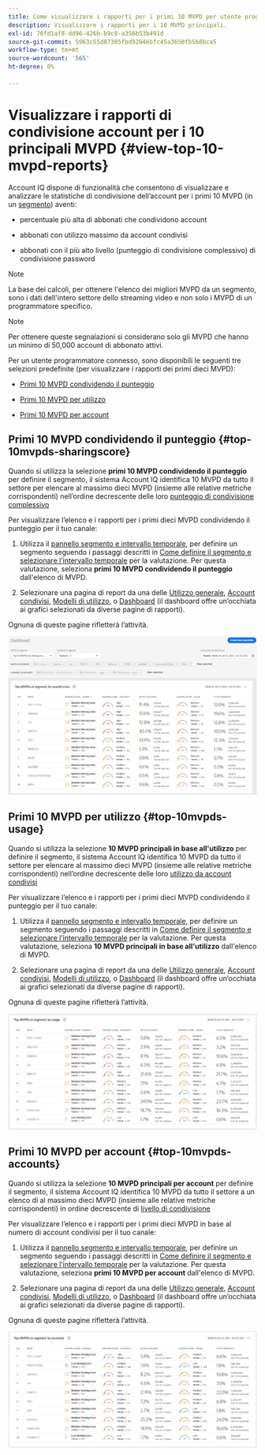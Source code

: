 ```yaml
---
title: Come visualizzare i rapporti per i primi 10 MVPD per utente programmatore.
description: Visualizzare i rapporti per i 10 MVPD principali.
exl-id: 76fd1af8-dd96-426b-b9c8-a356b53b491d
source-git-commit: 5963c55d87385fbd92646bfc45a3650fb568bca5
workflow-type: tm+mt
source-wordcount: '565'
ht-degree: 0%

---
```


# Visualizzare i rapporti di condivisione account per i 10 principali MVPD <!--and Programmers--> {#view-top-10-mvpd-reports}

Account IQ dispone di funzionalità che consentono di visualizzare e analizzare le statistiche di condivisione dell’account per i primi 10 MVPD (in un [segmento](/help/AccountIQ/product-concepts.md#segmet-def)) aventi:

* percentuale più alta di abbonati che condividono account

* abbonati con utilizzo massimo da account condivisi

* abbonati con il più alto livello (punteggio di condivisione complessivo) di condivisione password

>[!NOTE]
>
>La base dei calcoli, per ottenere l&#39;elenco dei migliori MVPD da un segmento, sono i dati dell&#39;intero settore dello streaming video e non solo i MVPD di un programmatore specifico.

>[!NOTE]
>
>Per ottenere queste segnalazioni si considerano solo gli MVPD che hanno un minimo di 50,000 account di abbonato attivi.

Per un utente programmatore connesso, sono disponibili le seguenti tre selezioni predefinite (per visualizzare i rapporti dei primi dieci MVPD):

* [Primi 10 MVPD condividendo il punteggio](#top-10mvpds-sharingscore)

* [Primi 10 MVPD per utilizzo](#top-10mvpds-usage)

* [Primi 10 MVPD per account](#top-10mvpds-accounts)

## Primi 10 MVPD condividendo il punteggio {#top-10mvpds-sharingscore}

Quando si utilizza la selezione **primi 10 MVPD condividendo il punteggio** per definire il segmento, il sistema Account IQ identifica 10 MVPD da tutto il settore per elencare al massimo dieci MVPD (insieme alle relative metriche corrispondenti) nell’ordine decrescente delle loro [punteggio di condivisione complessivo](/help/AccountIQ/product-concepts.md#overall-sharing-score)

Per visualizzare l’elenco e i rapporti per i primi dieci MVPD condividendo il punteggio per il tuo canale:

1. Utilizza il [pannello segmento e intervallo temporale](/help/AccountIQ/segments-timeframe.md), per definire un segmento seguendo i passaggi descritti in [Come definire il segmento e selezionare l’intervallo temporale](/help/AccountIQ/howto-select-segment-timeframe.md) per la valutazione. Per questa valutazione, seleziona **primi 10 MVPD condividendo il punteggio** dall&#39;elenco di MVPD.

1. Selezionare una pagina di report da una delle [Utilizzo generale](/help/AccountIQ/general-usage-reports.md), [Account condivisi](/help/AccountIQ/shared-acc-reports.md), [Modelli di utilizzo](/help/AccountIQ/usage-patterns.md), o [Dashboard](/help/AccountIQ/dashboard.md) (il dashboard offre un’occhiata ai grafici selezionati da diverse pagine di rapporti).

Ognuna di queste pagine rifletterà l’attività.

![](assets/top-ten-mvpds-overallscore.png)

## Primi 10 MVPD per utilizzo {#top-10mvpds-usage}

Quando si utilizza la selezione **10 MVPD principali in base all&#39;utilizzo** per definire il segmento, il sistema Account IQ identifica 10 MVPD da tutto il settore per elencare al massimo dieci MVPD (insieme alle relative metriche corrispondenti) nell’ordine decrescente delle loro [utilizzo da account condivisi](/help/AccountIQ/product-concepts.md)

Per visualizzare l’elenco e i rapporti per i primi dieci MVPD condividendo il punteggio per il tuo canale:

1. Utilizza il [pannello segmento e intervallo temporale](/help/AccountIQ/segments-timeframe.md), per definire un segmento seguendo i passaggi descritti in [Come definire il segmento e selezionare l’intervallo temporale](/help/AccountIQ/howto-select-segment-timeframe.md) per la valutazione. Per questa valutazione, seleziona **10 MVPD principali in base all&#39;utilizzo** dall&#39;elenco di MVPD.

1. Selezionare una pagina di report da una delle [Utilizzo generale](/help/AccountIQ/general-usage-reports.md), [Account condivisi](/help/AccountIQ/shared-acc-reports.md), [Modelli di utilizzo](/help/AccountIQ/usage-patterns.md), o [Dashboard](/help/AccountIQ/dashboard.md) (il dashboard offre un’occhiata ai grafici selezionati da diverse pagine di rapporti).

Ognuna di queste pagine rifletterà l’attività.

![](assets/top-ten-mvpds-usage.png)

## Primi 10 MVPD per account {#top-10mvpds-accounts}

Quando si utilizza la selezione **10 MVPD principali per account** per definire il segmento, il sistema Account IQ identifica 10 MVPD da tutto il settore a un elenco di al massimo dieci MVPD (insieme alle relative metriche corrispondenti) in ordine decrescente di [livello di condivisione](/help/AccountIQ/product-concepts.md)

Per visualizzare l’elenco e i rapporti per i primi dieci MVPD in base al numero di account condivisi per il tuo canale:

1. Utilizza il [pannello segmento e intervallo temporale](/help/AccountIQ/segments-timeframe.md), per definire un segmento seguendo i passaggi descritti in [Come definire il segmento e selezionare l’intervallo temporale](/help/AccountIQ/howto-select-segment-timeframe.md) per la valutazione. Per questa valutazione, seleziona **primi 10 MVPD per account** dall&#39;elenco di MVPD.

1. Selezionare una pagina di report da una delle [Utilizzo generale](/help/AccountIQ/general-usage-reports.md), [Account condivisi](/help/AccountIQ/shared-acc-reports.md), [Modelli di utilizzo](/help/AccountIQ/usage-patterns.md), o [Dashboard](/help/AccountIQ/dashboard.md) (il dashboard offre un’occhiata ai grafici selezionati da diverse pagine di rapporti).

Ognuna di queste pagine rifletterà l’attività.

![](assets/top-ten-mvpds-accounts.png)
